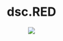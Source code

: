 <h1 align="center">
  dsc.RED
</h1>

<p align="center">
  <img src="https://raw.githubusercontent.com/13-05/discord.RED/main/images/dsc.RED.png?token=APMEUGB2J2WXC7KJVEM5E6TBX7B3U" />
</p>
